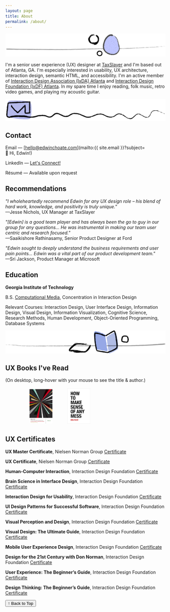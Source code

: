 ```yaml
---
layout: page
title: About
permalink: /about/
---
```


![](/assets/img/pebbles.png)

I'm a senior user experience (UX) designer at [TaxSlayer](https://www.taxslayer.com/) and I'm based out of Atlanta, GA. I'm especially interested in usability, UX architecture, interaction design, semantic HTML, and accessibility. I'm an active member of [Interaction Design Association (IxDA) Atlanta](https://ixda.org/local-groups/ixda-atlanta/) and [Interaction Design Foundation (IxDF) Atlanta](https://www.interaction-design.org/local-group/north-america/united-states/atlanta?r=edwin-choate). In my spare time I enjoy reading, folk music, retro video games, and playing my acoustic guitar.

![](/assets/img/squiggle-mail.png)

## Contact

Email &mdash; [hello@edwinchoate.com](mailto:{{ site.email }}?subject=👋&nbsp;Hi,&nbsp;Edwin!)

LinkedIn &mdash; [Let's Connect!](https://www.linkedin.com/in/edwinchoate)

Résumé &mdash; Available upon request

## Recommendations

_"I wholeheartedly recommend Edwin for any UX design role – his blend of hard work, knowledge, and positivity is truly unique."_<br>
&mdash;Jesse Nichols, UX Manager at TaxSlayer

_"[Edwin] is a good team player and has always been the go to guy in our group for any questions... He was instrumental in making our team user centric and research focused."_<br>
&mdash;Saaikishore Rathinasamy, Senior Product Designer at Ford

_"Edwin sought to deeply understand the business requirements and user pain points... Edwin was a vital part of our product development team."_<br>
&mdash;Sri Jackson, Product Manager at Microsoft

## Education

**Georgia Institute of Technology**

B.S. [Computational Media](https://catalog.gatech.edu/programs/computational-media-bs/), Concentration in Interaction Design

Relevant Courses: Interaction Design, User Interface Design, Information Design, Visual Design, Information Visualization, Cognitive Science, Research Methods, Human Development, Object-Oriented Programming, Database Systems

![](/assets/img/squiggle-books.png)

## UX Books I've Read

(On desktop, long-hover with your mouse to see the title & author.)

<style> 
    .book { 
        width: 72px; 
        margin: 4px;
    } 
</style>

<img class="book" alt="" src="/assets/img/books/build-better-products.jpg" title="Build Better Products by Laura Klein">
<img class="book" alt="" src="/assets/img/books/orchestrating-experiences.jpg" title="Orchestrating Experiences by Chris Risdon">
<img class="book" alt="" src="/assets/img/books/alone-together.jpg" title="Alone Together by Sherry Turkle">
<img class="book" alt="" src="/assets/img/books/design-of-everyday-things.jpg" title="The Design of Everyday Things by Don Norman">
<img class="book" alt="" src="/assets/img/books/hooked.jpg" title="Hooked by Nir Eyal">
<img class="book" alt="" src="/assets/img/books/practical-empathy.jpg" title="Practical Empathy by Indi Young">
<img class="book" alt="" src="/assets/img/books/make-it-so.png" title="Make It So by Nathan Shedroff and Christopher Noessel">
<img class="book" alt="" src="/assets/img/books/refactoring-UI.jpg" title="Refactoring UI by Adam Wathan and Steve Schoger">
<img class="book" alt="" src="/assets/img/books/design-for-emotion.jpg" title="Designing for Emotion by Aarron Walter">
<img class="book" alt="" src="/assets/img/books/100-things.jpg" title="100 Things Every Designer Needs to Know About People by Susan Weinschenk">
<img class="book" alt="" src="/assets/img/books/how-to-make-sense-of-any-mess.png" title="How to Make Sense of Any Mess by Abby Covert">
<img class="book" alt="" src="/assets/img/books/dont-make-me-think.jpg" title="Don't Make Me Think by Steve Krug">
<img class="book" alt="" src="/assets/img/books/information-architecture.jpg" title="Information Architecture for the World Wide Web by Louis Rosenfeld">
<img class="book" alt="" src="/assets/img/books/lean-ux.jpg" title="Lean UX by Jeff Gothelf">
<img class="book" alt="" src="/assets/img/books/measuring-the-ux.jpg" title="Measuring the User Experience by Tom Tullis">
<img class="book" alt="" src="/assets/img/books/reclaiming-conversation.jpg" title="Reclaiming Conversation by Sherry Turkle">
<img class="book" alt="" src="/assets/img/books/thinking-fast-and-slow.jpg" title="Thinking Fast and Slow by Daniel Kahneman">

## UX Certificates

**UX Master Certificate**, Nielsen Norman Group [Certificate](/assets/img/certificates/NNG-UX-Master-Certificate-Choate.jpg)

**UX Certificate**, Nielsen Norman Group [Certificate](/assets/img/certificates/NNG-UX-Certificate-Choate.jpg)

**Human-Computer Interaction**, Interaction Design Foundation [Certificate](/assets/img/certificates/course-certificate-human-computer-interaction.jpg)

**Brain Science in Interface Design**, Interaction Design Foundation [Certificate](/assets/img/certificates/course-certificate-the-brain-and-technology-brain-science-in-interface-design.jpg)

**Interaction Design for Usability**, Interaction Design Foundation [Certificate](/assets/img/certificates/course-certificate-interaction-design-for-usability.jpg)

**UI Design Patterns for Successful Software**, Interaction Design Foundation [Certificate](/assets/img/certificates/course-certificate-ui-design-patterns-for-successful-software.jpg)

**Visual Perception and Design**, Interaction Design Foundation [Certificate](/assets/img/certificates/course-certificate-the-ultimate-guide-to-visual-perception-and-design.jpg)

**Visual Design: The Ultimate Guide**, Interaction Design Foundation [Certificate](/assets/img/certificates/course-certificate-visual-design-the-ultimate-guide.jpg)

**Mobile User Experience Design**, Interaction Design Foundation [Certificate](/assets/img/certificates/course-certificate-mobile-user-experience-design.jpg)

**Design for the 21st Century with Don Norman**, Interaction Design Foundation [Certificate](/assets/img/certificates/course-certificate-design-for-the-21st-century.jpg)

**User Experience: The Beginner’s Guide**, Interaction Design Foundation [Certificate](/assets/img/certificates/course-certificate-user-experience-the-beginner-s-guide.jpg)

**Design Thinking: The Beginner’s Guide**, Interaction Design Foundation [Certificate](/assets/img/certificates/course-certificate-design-thinking-the-beginner-s-guide.jpg)

<button onclick="window.location.href='#top'">&uarr; Back to Top</button>

